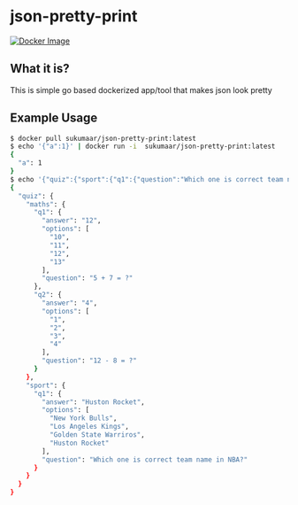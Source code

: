 # json-pretty-print
[![Docker Image](https://github.com/sukumaar/json-pretty-print/actions/workflows/docker-image.yml/badge.svg)](https://github.com/sukumaar/json-pretty-print/actions/workflows/docker-image.yml)

## What it is?
This is simple go based dockerized app/tool that makes json look pretty

## Example Usage

```bash
$ docker pull sukumaar/json-pretty-print:latest
$ echo '{"a":1}' | docker run -i  sukumaar/json-pretty-print:latest
{
  "a": 1
}
$ echo '{"quiz":{"sport":{"q1":{"question":"Which one is correct team name in NBA?","options":["New York Bulls","Los Angeles Kings","Golden State Warriros","Huston Rocket"],"answer":"Huston Rocket"}},"maths":{"q1":{"question":"5 + 7 = ?","options":["10","11","12","13"],"answer":"12"},"q2":{"question":"12 - 8 = ?","options":["1","2","3","4"],"answer":"4"}}}}' | docker run -i  sukumaar/json-pretty-print:latest
{
  "quiz": {
    "maths": {
      "q1": {
        "answer": "12",
        "options": [
          "10",
          "11",
          "12",
          "13"
        ],
        "question": "5 + 7 = ?"
      },
      "q2": {
        "answer": "4",
        "options": [
          "1",
          "2",
          "3",
          "4"
        ],
        "question": "12 - 8 = ?"
      }
    },
    "sport": {
      "q1": {
        "answer": "Huston Rocket",
        "options": [
          "New York Bulls",
          "Los Angeles Kings",
          "Golden State Warriros",
          "Huston Rocket"
        ],
        "question": "Which one is correct team name in NBA?"
      }
    }
  }
}
```